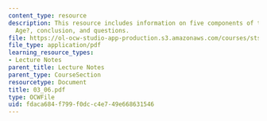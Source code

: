 ```yaml
---
content_type: resource
description: This resource includes information on five components of the ?Mechanical
  Age?, conclusion, and questions.
file: https://ol-ocw-studio-app-production.s3.amazonaws.com/courses/sts-001-technology-in-american-history-spring-2006/fdaca684f799f0dcc4e749e668631546_03_06.pdf
file_type: application/pdf
learning_resource_types:
- Lecture Notes
parent_title: Lecture Notes
parent_type: CourseSection
resourcetype: Document
title: 03_06.pdf
type: OCWFile
uid: fdaca684-f799-f0dc-c4e7-49e668631546
---
```

